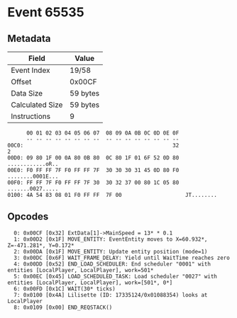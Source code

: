 # Event 65535

## Metadata

| Field           | Value    |
|-----------------|----------|
| Event Index     | 19/58    |
| Offset          | 0x00CF   |
| Data Size       | 59 bytes |
| Calculated Size | 59 bytes |
| Instructions    | 9        |

```
      00 01 02 03 04 05 06 07  08 09 0A 0B 0C 0D 0E 0F
      -- -- -- -- -- -- -- --  -- -- -- -- -- -- -- --
00C0:                                               32                 2
00D0: 09 80 1F 00 0A 80 0B 80  0C 80 1F 01 6F 52 0D 80  ............oR..
00E0: F0 FF FF 7F F0 FF FF 7F  30 30 30 31 45 0D 80 F0  ........0001E...
00F0: FF FF 7F F0 FF FF 7F 30  30 32 37 00 80 1C 05 80  .......0027.....
0100: 4A 54 83 08 01 F0 FF FF  7F 00                    JT........      
```

## Opcodes

```
  0: 0x00CF [0x32] ExtData[1]->MainSpeed = 13* * 0.1
  1: 0x00D2 [0x1F] MOVE_ENTITY: EventEntity moves to X=60.932*, Z=-471.281*, Y=0.172*
  2: 0x00DA [0x1F] MOVE_ENTITY: Update entity position (mode=1)
  3: 0x00DC [0x6F] WAIT_FRAME_DELAY: Yield until WaitTime reaches zero
  4: 0x00DD [0x52] END_LOAD_SCHEDULER: End scheduler "0001" with entities [LocalPlayer, LocalPlayer], work=501*
  5: 0x00EC [0x45] LOAD_SCHEDULED_TASK: Load scheduler "0027" with entities [LocalPlayer, LocalPlayer], work=[501*, 0*]
  6: 0x00FD [0x1C] WAIT(30* ticks)
  7: 0x0100 [0x4A] Lilisette (ID: 17335124/0x01088354) looks at LocalPlayer
  8: 0x0109 [0x00] END_REQSTACK()
```
